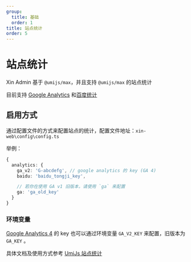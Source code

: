 ```yaml
---
group:
  title: 基础
  order: 1
title: 站点统计
order: 5
---
```


# 站点统计

Xin Admin 基于 `@umijs/max`，并且支持 `@umijs/max` 的站点统计

目前支持 [Google Analytics](https://analytics.google.com/analytics/web/) 和[百度统计](https://tongji.baidu.com/web/welcome/login)

## 启用方式

通过配置文件的方式来配置站点的统计，配置文件地址：`xin-web\config\config.ts`

举例：

```ts
{
  analytics: {
    ga_v2: 'G-abcdefg', // google analytics 的 key (GA 4)
    baidu: 'baidu_tongji_key',

    // 若你在使用 GA v1 旧版本，请使用 `ga` 来配置
    ga: 'ga_old_key'
  }
}
```

### 环境变量

[Google Analytics 4](https://support.google.com/analytics/answer/10089681) 的 key 也可以通过环境变量 `GA_V2_KEY` 来配置，旧版本为 `GA_KEY` 。

具体文档及使用方式参考 [UmiJs 站点统计](https://umijs.org/docs/max/analytics)
